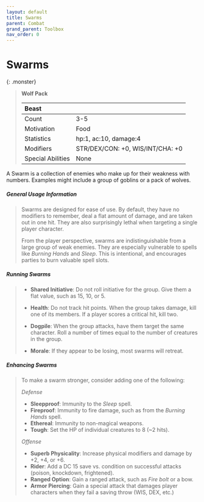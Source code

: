 ```yaml
---
layout: default
title: Swarms
parent: Combat
grand_parent: Toolbox
nav_order: 0
---
```


# Swarms

{: .monster}
> **Wolf Pack**
> 
> | Beast            |                                  |
> | :---------------- | :------------------------------- |
> | Count             | 3-5                              |
> | Motivation        | Food                             |
> | Statistics        | hp:1, ac:10, damage:4            |
> | Modifiers         | STR/DEX/CON: +0, WIS/INT/CHA: +0 |
> | Special Abilities | None                             |

A Swarm is a collection of enemies who make up for their weakness with numbers. Examples might include a group of goblins or a pack of wolves.

##### General Usage Information

> Swarms are designed for ease of use. By default, they have no modifiers to remember, deal a flat amount of damage, and are taken out in one hit. They are also surprisingly lethal when targeting a single player character.
>
> From the player perspective, swarms are indistinguishable from a large group of weak enemies. They are especially vulnerable to spells like _Burning Hands_ and _Sleep_. This is intentional, and encourages parties to burn valuable spell slots.

##### Running Swarms

> * **Shared Initiative**: Do not roll initiative for the group. Give them a flat value, such as 15, 10, or 5.
> 
> * **Health**: Do not track hit points. When the group takes damage, kill one of its members. If a player scores a critical hit, kill two.
> 
> * **Dogpile**: When the group attacks, have them target the same character. Roll a number of times equal to the number of creatures in the group.
>
> * **Morale**: If they appear to be losing, most swarms will retreat.

##### Enhancing Swarms

> To make a swarm stronger, consider adding one of the following:
>
> *Defense*
> * **Sleepproof**: Immunity to the _Sleep_ spell.
> * **Fireproof**: Immunity to fire damage, such as from the _Burning Hands_ spell.
> * **Ethereal**: Immunity to non-magical weapons.
> * **Tough**: Set the HP of individual creatures to 8 (~2 hits).
>
> *Offense*
> * **Superb Physicality**: Increase physical modifiers and damage by +2, +4, or +6.
> * **Rider**: Add a DC 15 save vs. condition on successful attacks (poison, knockdown, frightened).
> * **Ranged Option**: Gain a ranged attack, such as _Fire bolt_ or a bow.
> * **Armor Piercing**: Gain a special attack that damages player characters when they fail a saving throw (WIS, DEX, etc.)


